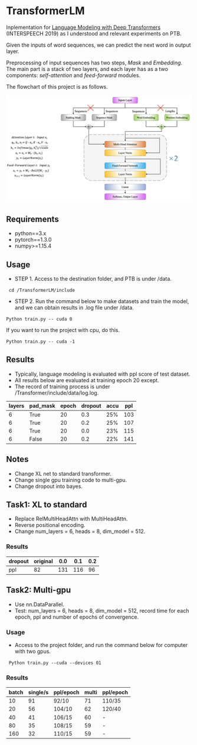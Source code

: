 # TransformerLM

Inplementation for [Language Modeling with Deep Transformers](https://arxiv.org/pdf/1905.04226.pdf) (INTERSPEECH 2019) as I understood and relevant experiments on PTB. 

Given the inputs of word sequences, we can predict the next word in output layer. 

Preprocessing of input sequences has two steps, *Mask* and *Embedding*. The main part is a stack of two layers, and each layer has as a two components: *self-attention* and *feed-forward* modules. 

The flowchart of this project is as follows.

<img src="TransformerLM/include/data/modeling transformer.png" alt="modeling transformer" style="zoom:50%;" />

## Requirements

- python==3.x
- pytorch==1.3.0
- numpy>=1.15.4

## Usage

- STEP 1. Access to the destination folder, and PTB is under /data.

```
 cd /TransformerLM/include
```

- STEP 2. Run the command below to make datasets and train the model, and we can obtain results in .log file under /data.

```
Python train.py -- cuda 0
```

If you want to run the project with cpu, do this.

```
Python train.py -- cuda -1
```

## Results

- Typically, language modeling is evaluated with ppl score of test dataset.
- All results below are evaluated at training epoch 20 except.
- The record of training process is under /Transformer/include/data/log.log.

| layers | pad_mask | epoch | dropout | accu | ppl  |
| ------ | -------- | ----- | ------- | ---- | ---- |
| 6      | True     | 20    | 0.3     | 25%  | 103  |
| 6      | True     | 20    | 0.2     | 25%  | 107  |
| 6      | True     | 20    | 0.0     | 23%  | 115  |
| 6      | False    | 20    | 0.2     | 22%  | 141  |

## Notes

- Change XL net to standard transformer.
- Change single gpu training code to multi-gpu.
- Change dropout into bayes.



## Task1: XL to standard

- Replace RelMultiHeadAttn with MultiHeadAttn.
- Reverse positional encoding.
- Change num_layers = 6, heads = 8, dim_model = 512.

### Results

| dropout | original | 0.0  | 0.1  | 0.2  |
| ------- | -------- | ---- | ---- | ---- |
| ppl     | 82       | 131  | 116  | 96   |



## Task2: Multi-gpu

- Use nn.DataParallel.
- Test: num_layers = 6, heads = 8, dim_model = 512, record time for each epoch, ppl and number of epochs of convergence.

### Usage

- Access to the project folder, and run the command below for computer with two gpus.

```
 Python train.py --cuda --devices 01
```

### Results

| batch | single/s | ppl/epoch | multi | ppl/epoch |
| ----- | -------- | --------- | ----- | --------- |
| 10    | 91       | 92/10     | 71    | 110/35    |
| 20    | 56       | 104/10    | 62    | 120/40    |
| 40    | 41       | 106/15    | 60    | -         |
| 80    | 35       | 108/15    | 59    | -         |
| 160   | 32       | 110/15    | 59    | -         |

